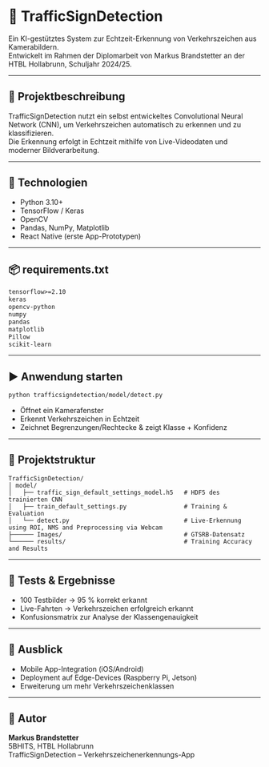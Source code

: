 # 🚗 TrafficSignDetection

Ein KI-gestütztes System zur Echtzeit-Erkennung von Verkehrszeichen aus Kamerabildern.  
Entwickelt im Rahmen der Diplomarbeit von Markus Brandstetter an der HTBL Hollabrunn, Schuljahr 2024/25.

---

## 📌 Projektbeschreibung

TrafficSignDetection nutzt ein selbst entwickeltes Convolutional Neural Network (CNN), um Verkehrszeichen automatisch zu erkennen und zu klassifizieren.  
Die Erkennung erfolgt in Echtzeit mithilfe von Live-Videodaten und moderner Bildverarbeitung.

---

## 🧠 Technologien

- Python 3.10+
- TensorFlow / Keras
- OpenCV
- Pandas, NumPy, Matplotlib
- React Native (erste App-Prototypen)

---

## 📦 requirements.txt

```txt
tensorflow>=2.10
keras
opencv-python
numpy
pandas
matplotlib
Pillow
scikit-learn
```

---

## ▶️ Anwendung starten

```bash
python trafficsigndetection/model/detect.py
```

- Öffnet ein Kamerafenster  
- Erkennt Verkehrszeichen in Echtzeit  
- Zeichnet Begrenzungen/Rechtecke & zeigt Klasse + Konfidenz  

---

## 📁 Projektstruktur

```
TrafficSignDetection/
│ model/
│   ├── traffic_sign_default_settings_model.h5   # HDF5 des trainierten CNN
│   ├── train_default_settings.py                # Training & Evaluation           
│   └── detect.py                                # Live-Erkennung using ROI, NMS and Preprocessing via Webcam
├────── Images/                                  # GTSRB-Datensatz
└────── results/                                 # Training Accuracy and Results
```

---

## 🧪 Tests & Ergebnisse

- 100 Testbilder → 95 % korrekt erkannt  
- Live-Fahrten → Verkehrszeichen erfolgreich erkannt  
- Konfusionsmatrix zur Analyse der Klassengenauigkeit

---

## 🚀 Ausblick

- Mobile App-Integration (iOS/Android)  
- Deployment auf Edge-Devices (Raspberry Pi, Jetson)  
- Erweiterung um mehr Verkehrszeichenklassen

---

## 👤 Autor

**Markus Brandstetter**  
5BHITS, HTBL Hollabrunn  
TrafficSignDetection – Verkehrszeichenerkennungs-App
